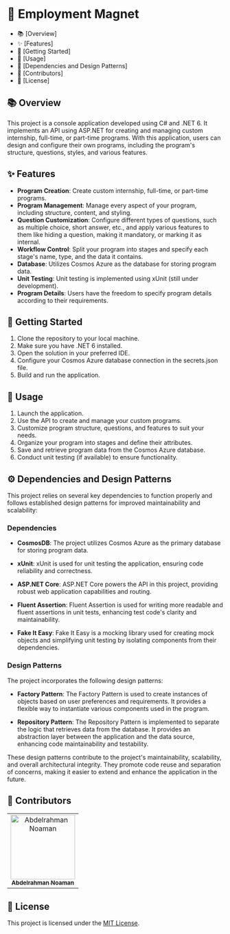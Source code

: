 # 🚀 Employment Magnet

- 📚 [Overview]
- ✨ [Features]
- 🚀 [Getting Started]
- 📖 [Usage]
- 🔧 [Dependencies and Design Patterns]
- 👥 [Contributors]
- 📄 [License]

## 📚 Overview
This project is a console application developed using C# and .NET 6. It implements an API using ASP.NET for creating and managing custom internship, full-time, or part-time programs. With this application, users can design and configure their own programs, including the program's structure, questions, styles, and various features.

## ✨ Features
- **Program Creation**: Create custom internship, full-time, or part-time programs.
- **Program Management**: Manage every aspect of your program, including structure, content, and styling.
- **Question Customization**: Configure different types of questions, such as multiple choice, short answer, etc., and apply various features to them like hiding a question, making it mandatory, or marking it as internal.
- **Workflow Control**: Split your program into stages and specify each stage's name, type, and the data it contains.
- **Database**: Utilizes Cosmos Azure as the database for storing program data.
- **Unit Testing**: Unit testing is implemented using xUnit (still under development).
- **Program Details**: Users have the freedom to specify program details according to their requirements.

## 🚀 Getting Started
1. Clone the repository to your local machine.
2. Make sure you have .NET 6 installed.
3. Open the solution in your preferred IDE.
4. Configure your Cosmos Azure database connection in the secrets.json file.
5. Build and run the application.

## 📖 Usage
1. Launch the application.
2. Use the API to create and manage your custom programs.
3. Customize program structure, questions, and features to suit your needs.
4. Organize your program into stages and define their attributes.
5. Save and retrieve program data from the Cosmos Azure database.
6. Conduct unit testing (if available) to ensure functionality.
   
## ⚙️ Dependencies and Design Patterns

This project relies on several key dependencies to function properly and follows established design patterns for improved maintainability and scalability:

### Dependencies

- **CosmosDB**: The project utilizes Cosmos Azure as the primary database for storing program data.

- **xUnit**: xUnit is used for unit testing the application, ensuring code reliability and correctness.

- **ASP.NET Core**: ASP.NET Core powers the API in this project, providing robust web application capabilities and routing.

- **Fluent Assertion**: Fluent Assertion is used for writing more readable and fluent assertions in unit tests, enhancing test code's clarity and maintainability.

- **Fake It Easy**: Fake It Easy is a mocking library used for creating mock objects and simplifying unit testing by isolating components from their dependencies.

### Design Patterns

The project incorporates the following design patterns:

- **Factory Pattern**: The Factory Pattern is used to create instances of objects based on user preferences and requirements. It provides a flexible way to instantiate various components used in the program.

- **Repository Pattern**: The Repository Pattern is implemented to separate the logic that retrieves data from the database. It provides an abstraction layer between the application and the data source, enhancing code maintainability and testability.

These design patterns contribute to the project's maintainability, scalability, and overall architectural integrity. They promote code reuse and separation of concerns, making it easier to extend and enhance the application in the future.



## 👥 Contributors

<table>
  <tr>
    <td align="center">
    <a href="https://github.com/AbdelrahmanNoaman" target="_black">
    <img src="https://avatars.githubusercontent.com/u/76150639?s=400&u=4f3894f139c1383fadc15efdbed6207e936a2a20&v=4"   width="150px;" alt="Abdelrahman Noaman"/>
    <br />
    <sub><b>Abdelrahman Noaman</b></sub></a>
    </td>
  </tr>
 </table>

 ## 📄 License
This project is licensed under the [MIT License](LICENSE.md).

